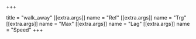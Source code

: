+++

title = "walk_away"
[[extra.args]]
name = "Ref"
[[extra.args]]
name = "Trg"
[[extra.args]]
name = "Max"
[[extra.args]]
name = "Lag"
[[extra.args]]
name = "Speed"
+++